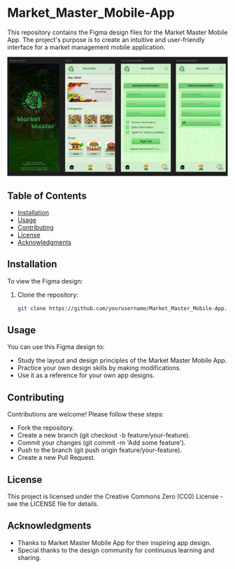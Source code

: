 # Market_Master_Mobile-App

This repository contains the Figma design files for the Market Master Mobile App. The project's purpose is to create an intuitive and user-friendly interface for a market management mobile application.

![Market Master Mobile App](/readmeimg.png)

## Table of Contents

- [Installation](#installation)
- [Usage](#usage)
- [Contributing](#contributing)
- [License](#license)
- [Acknowledgments](#acknowledgments)

## Installation

To view the Figma design:

1. Clone the repository:
   ```bash
   git clone https://github.com/yourusername/Market_Master_Mobile-App.git

## Usage

You can use this Figma design to:
   - Study the layout and design principles of the Market Master Mobile App.
   - Practice your own design skills by making modifications.
   - Use it as a reference for your own app designs.
     
## Contributing

Contributions are welcome! Please follow these steps:
   - Fork the repository.
   - Create a new branch (git checkout -b feature/your-feature).
   - Commit your changes (git commit -m 'Add some feature').
   - Push to the branch (git push origin feature/your-feature).
   - Create a new Pull Request.

## License

This project is licensed under the Creative Commons Zero (CC0) License - see the LICENSE file for details.

## Acknowledgments

   - Thanks to Market Master Mobile App for their inspiring app design.
   - Special thanks to the design community for continuous learning and sharing.
